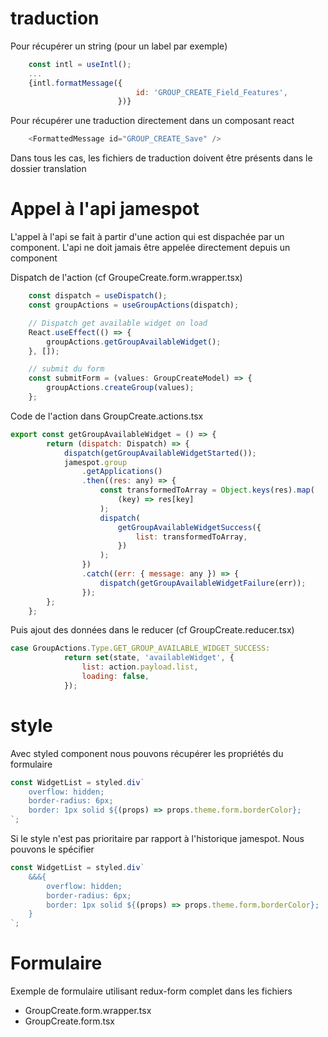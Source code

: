 # traduction

Pour récupérer un string (pour un label par exemple)
```javascript
    const intl = useIntl();
    ...
    {intl.formatMessage({
                            id: 'GROUP_CREATE_Field_Features',
                        })}
```

Pour récupérer une traduction directement dans un composant react

```javascript
    <FormattedMessage id="GROUP_CREATE_Save" />

```

Dans tous les cas, les fichiers de traduction doivent être présents dans le dossier translation

# Appel à l'api jamespot
L'appel à l'api se fait à partir d'une action qui est dispachée par un component.
L'api ne doit jamais être appelée directement depuis un component

Dispatch de l'action (cf GroupeCreate.form.wrapper.tsx)
```javascript
    const dispatch = useDispatch();
    const groupActions = useGroupActions(dispatch);

    // Dispatch get available widget on load
    React.useEffect(() => {
        groupActions.getGroupAvailableWidget();
    }, []);

    // submit du form
    const submitForm = (values: GroupCreateModel) => {
        groupActions.createGroup(values);
    };
```

Code de l'action dans GroupCreate.actions.tsx
```javascript
export const getGroupAvailableWidget = () => {
        return (dispatch: Dispatch) => {
            dispatch(getGroupAvailableWidgetStarted());
            jamespot.group
                .getApplications()
                .then((res: any) => {
                    const transformedToArray = Object.keys(res).map(
                        (key) => res[key]
                    );
                    dispatch(
                        getGroupAvailableWidgetSuccess({
                            list: transformedToArray,
                        })
                    );
                })
                .catch((err: { message: any }) => {
                    dispatch(getGroupAvailableWidgetFailure(err));
                });
        };
    };

```

Puis ajout des données dans le reducer (cf GroupCreate.reducer.tsx)

```javascript
case GroupActions.Type.GET_GROUP_AVAILABLE_WIDGET_SUCCESS:
            return set(state, 'availableWidget', {
                list: action.payload.list,
                loading: false,
            });
```

# style
Avec styled component nous pouvons récupérer les propriétés du formulaire
```javascript
const WidgetList = styled.div`
    overflow: hidden;
    border-radius: 6px;
    border: 1px solid ${(props) => props.theme.form.borderColor};
`;
```

Si le style n'est pas prioritaire par rapport à l'historique jamespot. Nous pouvons le spécifier
```javascript
const WidgetList = styled.div`
    &&&{
        overflow: hidden;
        border-radius: 6px;
        border: 1px solid ${(props) => props.theme.form.borderColor};
    }
`;
```

# Formulaire
Exemple de formulaire utilisant redux-form complet dans les fichiers
- GroupCreate.form.wrapper.tsx
- GroupCreate.form.tsx

